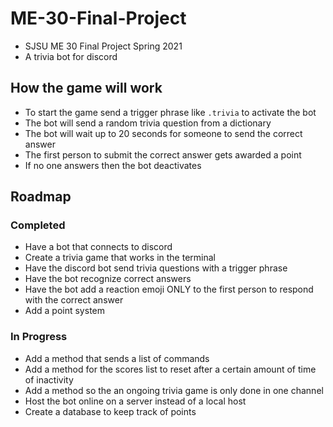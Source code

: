 # ME-30-Final-Project
 - SJSU ME 30 Final Project Spring 2021
 - A trivia bot for discord
 
 ## How the game will work
 - To start the game send a trigger phrase like `.trivia` to activate the bot
 - The bot will send a random trivia question from a dictionary
 - The bot will wait up to 20 seconds for someone to send the correct answer
 - The first person to submit the correct answer gets awarded a point
 - If no one answers then the bot deactivates



## Roadmap
### Completed
- Have a bot that connects to discord
- Create a trivia game that works in the terminal
- Have the discord bot send trivia questions with a trigger phrase
- Have the bot recognize correct answers
- Have the bot add a reaction emoji ONLY to the first person to respond with the correct answer
- Add a point system
### In Progress
- Add a method that sends a list of commands
- Add a method for the scores list to reset after a certain amount of time of inactivity
- Add a method so the an ongoing trivia game is only done in one channel
- Host the bot online on a server instead of a local host
- Create a database to keep track of points
